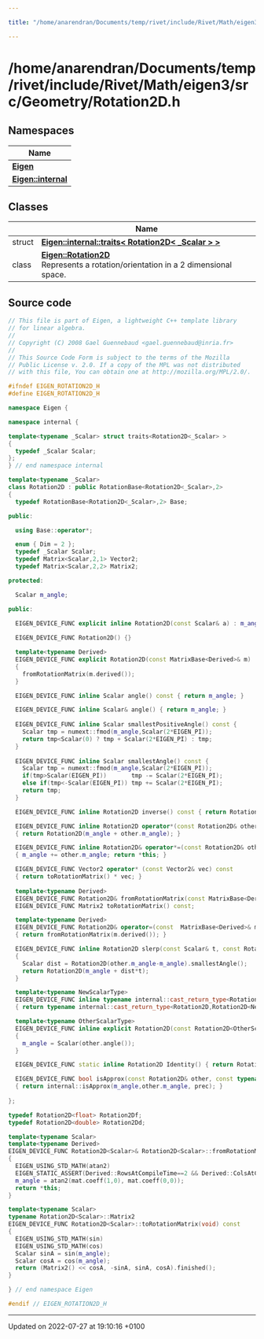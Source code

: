 ```yaml
---

title: "/home/anarendran/Documents/temp/rivet/include/Rivet/Math/eigen3/src/Geometry/Rotation2D.h"

---
```


# /home/anarendran/Documents/temp/rivet/include/Rivet/Math/eigen3/src/Geometry/Rotation2D.h



## Namespaces

| Name           |
| -------------- |
| **[Eigen](http://example.org/namespaces/namespaceeigen/)**  |
| **[Eigen::internal](http://example.org/namespaces/namespaceeigen_1_1internal/)**  |

## Classes

|                | Name           |
| -------------- | -------------- |
| struct | **[Eigen::internal::traits< Rotation2D< _Scalar > >](http://example.org/classes/structeigen_1_1internal_1_1traits_3_01rotation2d_3_01__scalar_01_4_01_4/)**  |
| class | **[Eigen::Rotation2D](http://example.org/classes/classeigen_1_1rotation2d/)** <br>Represents a rotation/orientation in a 2 dimensional space.  |




## Source code

```cpp
// This file is part of Eigen, a lightweight C++ template library
// for linear algebra.
//
// Copyright (C) 2008 Gael Guennebaud <gael.guennebaud@inria.fr>
//
// This Source Code Form is subject to the terms of the Mozilla
// Public License v. 2.0. If a copy of the MPL was not distributed
// with this file, You can obtain one at http://mozilla.org/MPL/2.0/.

#ifndef EIGEN_ROTATION2D_H
#define EIGEN_ROTATION2D_H

namespace Eigen { 

namespace internal {

template<typename _Scalar> struct traits<Rotation2D<_Scalar> >
{
  typedef _Scalar Scalar;
};
} // end namespace internal

template<typename _Scalar>
class Rotation2D : public RotationBase<Rotation2D<_Scalar>,2>
{
  typedef RotationBase<Rotation2D<_Scalar>,2> Base;

public:

  using Base::operator*;

  enum { Dim = 2 };
  typedef _Scalar Scalar;
  typedef Matrix<Scalar,2,1> Vector2;
  typedef Matrix<Scalar,2,2> Matrix2;

protected:

  Scalar m_angle;

public:

  EIGEN_DEVICE_FUNC explicit inline Rotation2D(const Scalar& a) : m_angle(a) {}
  
  EIGEN_DEVICE_FUNC Rotation2D() {}

  template<typename Derived>
  EIGEN_DEVICE_FUNC explicit Rotation2D(const MatrixBase<Derived>& m)
  {
    fromRotationMatrix(m.derived());
  }

  EIGEN_DEVICE_FUNC inline Scalar angle() const { return m_angle; }

  EIGEN_DEVICE_FUNC inline Scalar& angle() { return m_angle; }
  
  EIGEN_DEVICE_FUNC inline Scalar smallestPositiveAngle() const {
    Scalar tmp = numext::fmod(m_angle,Scalar(2*EIGEN_PI));
    return tmp<Scalar(0) ? tmp + Scalar(2*EIGEN_PI) : tmp;
  }
  
  EIGEN_DEVICE_FUNC inline Scalar smallestAngle() const {
    Scalar tmp = numext::fmod(m_angle,Scalar(2*EIGEN_PI));
    if(tmp>Scalar(EIGEN_PI))       tmp -= Scalar(2*EIGEN_PI);
    else if(tmp<-Scalar(EIGEN_PI)) tmp += Scalar(2*EIGEN_PI);
    return tmp;
  }

  EIGEN_DEVICE_FUNC inline Rotation2D inverse() const { return Rotation2D(-m_angle); }

  EIGEN_DEVICE_FUNC inline Rotation2D operator*(const Rotation2D& other) const
  { return Rotation2D(m_angle + other.m_angle); }

  EIGEN_DEVICE_FUNC inline Rotation2D& operator*=(const Rotation2D& other)
  { m_angle += other.m_angle; return *this; }

  EIGEN_DEVICE_FUNC Vector2 operator* (const Vector2& vec) const
  { return toRotationMatrix() * vec; }
  
  template<typename Derived>
  EIGEN_DEVICE_FUNC Rotation2D& fromRotationMatrix(const MatrixBase<Derived>& m);
  EIGEN_DEVICE_FUNC Matrix2 toRotationMatrix() const;

  template<typename Derived>
  EIGEN_DEVICE_FUNC Rotation2D& operator=(const  MatrixBase<Derived>& m)
  { return fromRotationMatrix(m.derived()); }

  EIGEN_DEVICE_FUNC inline Rotation2D slerp(const Scalar& t, const Rotation2D& other) const
  {
    Scalar dist = Rotation2D(other.m_angle-m_angle).smallestAngle();
    return Rotation2D(m_angle + dist*t);
  }

  template<typename NewScalarType>
  EIGEN_DEVICE_FUNC inline typename internal::cast_return_type<Rotation2D,Rotation2D<NewScalarType> >::type cast() const
  { return typename internal::cast_return_type<Rotation2D,Rotation2D<NewScalarType> >::type(*this); }

  template<typename OtherScalarType>
  EIGEN_DEVICE_FUNC inline explicit Rotation2D(const Rotation2D<OtherScalarType>& other)
  {
    m_angle = Scalar(other.angle());
  }

  EIGEN_DEVICE_FUNC static inline Rotation2D Identity() { return Rotation2D(0); }

  EIGEN_DEVICE_FUNC bool isApprox(const Rotation2D& other, const typename NumTraits<Scalar>::Real& prec = NumTraits<Scalar>::dummy_precision()) const
  { return internal::isApprox(m_angle,other.m_angle, prec); }
  
};

typedef Rotation2D<float> Rotation2Df;
typedef Rotation2D<double> Rotation2Dd;

template<typename Scalar>
template<typename Derived>
EIGEN_DEVICE_FUNC Rotation2D<Scalar>& Rotation2D<Scalar>::fromRotationMatrix(const MatrixBase<Derived>& mat)
{
  EIGEN_USING_STD_MATH(atan2)
  EIGEN_STATIC_ASSERT(Derived::RowsAtCompileTime==2 && Derived::ColsAtCompileTime==2,YOU_MADE_A_PROGRAMMING_MISTAKE)
  m_angle = atan2(mat.coeff(1,0), mat.coeff(0,0));
  return *this;
}

template<typename Scalar>
typename Rotation2D<Scalar>::Matrix2
EIGEN_DEVICE_FUNC Rotation2D<Scalar>::toRotationMatrix(void) const
{
  EIGEN_USING_STD_MATH(sin)
  EIGEN_USING_STD_MATH(cos)
  Scalar sinA = sin(m_angle);
  Scalar cosA = cos(m_angle);
  return (Matrix2() << cosA, -sinA, sinA, cosA).finished();
}

} // end namespace Eigen

#endif // EIGEN_ROTATION2D_H
```


-------------------------------

Updated on 2022-07-27 at 19:10:16 +0100
